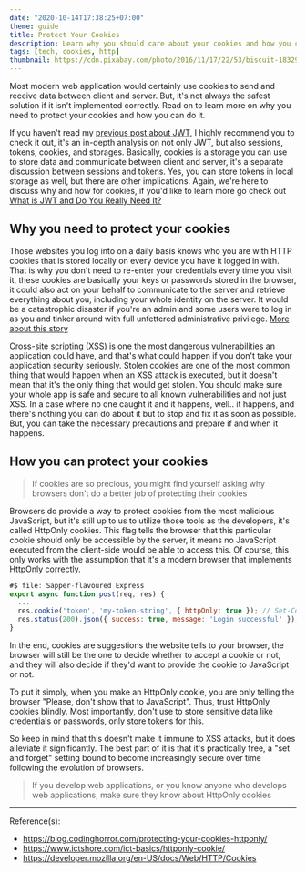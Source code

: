 ```yaml
---
date: "2020-10-14T17:38:25+07:00"
theme: guide
title: Protect Your Cookies
description: Learn why you should care about your cookies and how you can protect by securing it
tags: [tech, cookies, http]
thumbnail: https://cdn.pixabay.com/photo/2016/11/17/22/53/biscuit-1832917_960_720.jpg
---
```


Most modern web application would certainly use cookies to send and receive data between client and server. But, it's not always the safest solution if it isn't implemented correctly. Read on to learn more on why you need to protect your cookies and how you can do it.

If you haven't read my [previous post about JWT](/posts/what-is-jwt-and-do-you-really-need-it), I highly recommend you to check it out, it's an in-depth analysis on not only JWT, but also sessions, tokens, cookies, and storages. Basically, cookies is a storage you can use to store data and communicate between client and server, it's a separate discussion between sessions and tokens. Yes, you can store tokens in local storage as well, but there are other implications. Again, we're here to discuss why and how for cookies, if you'd like to learn more go check out [What is JWT and Do You Really Need It?](/posts/what-is-jwt-and-do-you-really-need-it)

## Why you need to protect your cookies

Those websites you log into on a daily basis knows who you are with HTTP cookies that is stored locally on every device you have it logged in with. That is why you don't need to re-enter your credentials every time you visit it, these cookies are basically your keys or passwords stored in the browser, it could also act on your behalf to communicate to the server and retrieve everything about you, including your whole identity on the server. It would be a catastrophic disaster if you're an admin and some users were to log in as you and tinker around with full unfettered administrative privilege. [More about this story](https://blog.codinghorror.com/protecting-your-cookies-httponly/)

Cross-site scripting (XSS) is one the most dangerous vulnerabilities an application could have, and that's what could happen if you don't take your application security seriously. Stolen cookies are one of the most common thing that would happen when an XSS attack is executed, but it doesn't mean that it's the only thing that would get stolen. You should make sure your whole app is safe and secure to all known vulnerabilities and not just XSS. In a case where no one caught it and it happens, well.. it happens, and there's nothing you can do about it but to stop and fix it as soon as possible. But, you can take the necessary precautions and prepare if and when it happens.

## How you can protect your cookies

> If cookies are so precious, you might find yourself asking why browsers don't do a better job of protecting their cookies

Browsers do provide a way to protect cookies from the most malicious JavaScript, but it's still up to us to utilize those tools as the developers, it's called HttpOnly cookies. This flag tells the browser that this particular cookie should only be accessible by the server, it means no JavaScript executed from the client-side would be able to access this. Of course, this only works with the assumption that it's a modern browser that implements HttpOnly correctly.

```javascript
#$ file: Sapper-flavoured Express
export async function post(req, res) {
  ...
  res.cookie('token', 'my-token-string', { httpOnly: true }); // Set-Cookie with httpOnly
  res.status(200).json({ success: true, message: 'Login successful' });
}
```

In the end, cookies are suggestions the website tells to your browser, the browser will still be the one to decide whether to accept a cookie or not, and they will also decide if they'd want to provide the cookie to JavaScript or not.

To put it simply, when you make an HttpOnly cookie, you are only telling the browser "Please, don't show that to JavaScript". Thus, trust HttpOnly cookies blindly. Most importantly, don't use to store sensitive data like credentials or passwords, only store tokens for this.

So keep in mind that this doesn't make it immune to XSS attacks, but it does alleviate it significantly. The best part of it is that it's practically free, a "set and forget" setting bound to become increasingly secure over time following the evolution of browsers.

> If you develop web applications, or you know anyone who develops web applications, make sure they know about HttpOnly cookies

***
Reference(s):

- <https://blog.codinghorror.com/protecting-your-cookies-httponly/>
- <https://www.ictshore.com/ict-basics/httponly-cookie/>
- <https://developer.mozilla.org/en-US/docs/Web/HTTP/Cookies>
